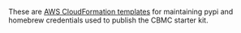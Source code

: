 These are
[AWS CloudFormation templates](https://aws.amazon.com/cloudformation/resources/templates/)
for maintaining pypi and homebrew credentials used to publish the CBMC starter kit.
